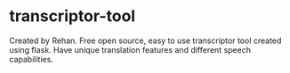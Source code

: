 # transcriptor-tool
Created by Rehan.
Free open source, easy to use transcriptor tool created using flask.
Have unique translation features and different speech capabilities.
